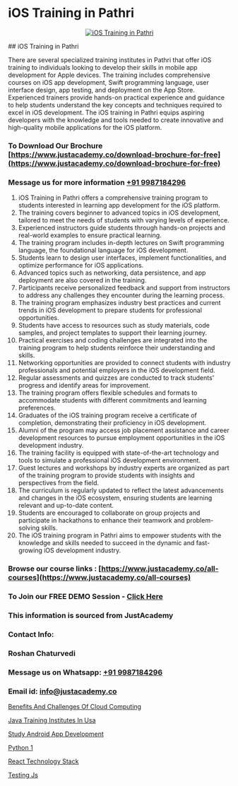# iOS Training in Pathri

<p align="center">
  <a href="https://justacademy.co/course-detail/ios-training">
    <img src="https://justacademy.co/storage2/course_image/1676636008_course_image.webp" alt="iOS Training in Pathri">
  </a>
</p>
## iOS Training in Pathri

There are several specialized training institutes in Pathri that offer iOS training to individuals looking to develop their skills in mobile app development for Apple devices. The training includes comprehensive courses on iOS app development, Swift programming language, user interface design, app testing, and deployment on the App Store. Experienced trainers provide hands-on practical experience and guidance to help students understand the key concepts and techniques required to excel in iOS development. The iOS training in Pathri equips aspiring developers with the knowledge and tools needed to create innovative and high-quality mobile applications for the iOS platform.
### To Download Our Brochure [https://www.justacademy.co/download-brochure-for-free](https://www.justacademy.co/download-brochure-for-free)
### Message us for more information [+91 9987184296](https://api.whatsapp.com/send?phone=919987184296)
1) iOS Training in Pathri offers a comprehensive training program to students interested in learning app development for the iOS platform.
2) The training covers beginner to advanced topics in iOS development, tailored to meet the needs of students with varying levels of experience.
3) Experienced instructors guide students through hands-on projects and real-world examples to ensure practical learning.
4) The training program includes in-depth lectures on Swift programming language, the foundational language for iOS development.
5) Students learn to design user interfaces, implement functionalities, and optimize performance for iOS applications.
6) Advanced topics such as networking, data persistence, and app deployment are also covered in the training.
7) Participants receive personalized feedback and support from instructors to address any challenges they encounter during the learning process.
8) The training program emphasizes industry best practices and current trends in iOS development to prepare students for professional opportunities.
9) Students have access to resources such as study materials, code samples, and project templates to support their learning journey.
10) Practical exercises and coding challenges are integrated into the training program to help students reinforce their understanding and skills.
11) Networking opportunities are provided to connect students with industry professionals and potential employers in the iOS development field.
12) Regular assessments and quizzes are conducted to track students' progress and identify areas for improvement.
13) The training program offers flexible schedules and formats to accommodate students with different commitments and learning preferences.
14) Graduates of the iOS training program receive a certificate of completion, demonstrating their proficiency in iOS development.
15) Alumni of the program may access job placement assistance and career development resources to pursue employment opportunities in the iOS development industry.
16) The training facility is equipped with state-of-the-art technology and tools to simulate a professional iOS development environment.
17) Guest lectures and workshops by industry experts are organized as part of the training program to provide students with insights and perspectives from the field.
18) The curriculum is regularly updated to reflect the latest advancements and changes in the iOS ecosystem, ensuring students are learning relevant and up-to-date content.
19) Students are encouraged to collaborate on group projects and participate in hackathons to enhance their teamwork and problem-solving skills.
20) The iOS training program in Pathri aims to empower students with the knowledge and skills needed to succeed in the dynamic and fast-growing iOS development industry.

### Browse our course links : [https://www.justacademy.co/all-courses](https://www.justacademy.co/all-courses) 
### To Join our FREE DEMO Session - [Click Here](https://www.justacademy.co/register-for-course-demo)


### This information is sourced from JustAcademy
### Contact Info:
### Roshan Chaturvedi
### Message us on Whatsapp: [+91 9987184296](https://api.whatsapp.com/send?phone=919987184296)
### Email id: [info@justacademy.co](mailto:info@justacademy.co)
                
[Benefits And Challenges Of Cloud Computing](https://www.linkedin.com/pulse/benefits-challenges-cloud-computing-justacademy-las-vegas-vmtqf?trackingId=tZDWSmNGsXe6Fg0xOa%2FCLg%3D%3D&lipi=urn%3Ali%3Apage%3Ad_flagship3_company_admin%3B72drtJzFRpOZi%2BIA7t6Uhg%3D%3D)

[Java Training Institutes In Usa](https://www.linkedin.com/pulse/java-training-institutes-usa-justacademy-chicago-uhige?trackingId=hA3s8BWtYM%2FQInuL0lr%2FwQ%3D%3D&lipi=urn%3Ali%3Apage%3Ad_flagship3_company_admin%3BxzhODhyIS1OF3GFeJJCsZw%3D%3D)

[Study Android App Development](https://medium.com/@kumarishimmi99/study-android-app-development-23b44ff2dca2)

[Python 1](https://medium.com/@roneet705/python-1-ec24b4969d89)

[React Technology Stack](https://justacademyin.github.io/justacademy/react-technology-stack)

[Testing Js](https://justacademyin.github.io/justacademy/testing-js)

